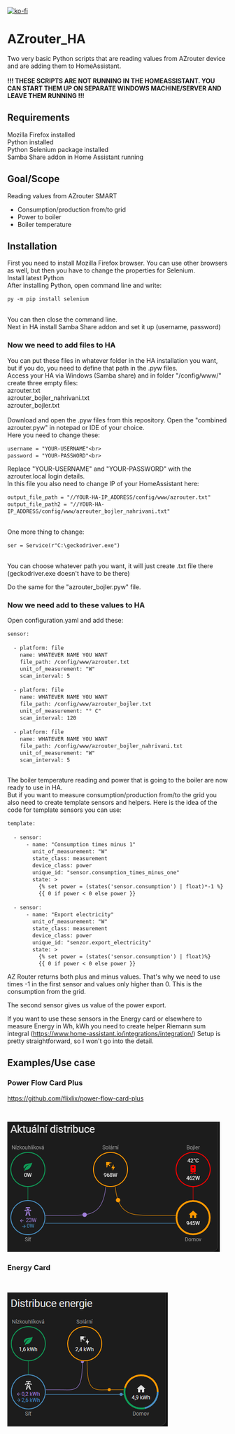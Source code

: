 [![ko-fi](https://ko-fi.com/img/githubbutton_sm.svg)](https://ko-fi.com/W7W1JVAKW)
<br>
# AZrouter_HA<br>
Two very basic Python scripts that are reading values from AZrouter device and are adding them to HomeAssistant.<br>
<br>
**!!! THESE SCRIPTS ARE NOT RUNNING IN THE HOMEASSISTANT. YOU CAN START THEM UP ON SEPARATE WINDOWS MACHINE/SERVER AND LEAVE THEM RUNNING !!!**<br>

## **Requirements**<br>
Mozilla Firefox installed<br>
Python installed<br>
Python Selenium package installed<br>
Samba Share addon in Home Assistant running<br>

## **Goal/Scope**<br>
Reading values from AZrouter SMART<br>
- Consumption/production from/to grid<br>
- Power to boiler<br>
- Boiler temperature<br>

## Installation

First you need to install Mozilla Firefox browser. You can use other browsers as well, but then you have to change the properties for Selenium.<br>
Install latest Python<br>
After installing Python, open command line and write:
```
py -m pip install selenium
```
<br>
You can then close the command line.<br>
Next in HA install Samba Share addon and set it up (username, password)<br>

### Now we need to add files to HA<br>
You can put these files in whatever folder in the HA installation you want, but if you do, you need to define that path in the .pyw files.<br>
Access your HA via Windows (Samba share) and in folder "/config/www/" create three empty files:<br>
azrouter.txt<br>
azrouter_bojler_nahrivani.txt<br>
azrouter_bojler.txt<br>
<br>
Download and open the .pyw files from this repository. Open the "combined azrouter.pyw" in notepad or IDE of your choice.
<br>
Here you need to change these:<br>
```
username = "YOUR-USERNAME"<br>
password = "YOUR-PASSWORD"<br>
```
Replace "YOUR-USERNAME" and "YOUR-PASSWORD" with the azrouter.local login details.<br>
In this file you also need to change IP of your HomeAssistant here:<br>

```
output_file_path = "//YOUR-HA-IP_ADDRESS/config/www/azrouter.txt"
output_file_path2 = "//YOUR-HA-IP_ADDRESS/config/www/azrouter_bojler_nahrivani.txt"
```
<br>
One more thing to change:<br>

```
ser = Service(r"C:\geckodriver.exe")
```

<br>
You can choose whatever path you want, it will just create .txt file there (geckodriver.exe doesn't have to be there)<br>

Do the same for the "azrouter_bojler.pyw" file.<br>

### Now we need add to these values to HA<br>
Open configuration.yaml and add these:<br>

```
sensor:

  - platform: file
    name: WHATEVER NAME YOU WANT
    file_path: /config/www/azrouter.txt
    unit_of_measurement: "W"
    scan_interval: 5

  - platform: file
    name: WHATEVER NAME YOU WANT
    file_path: /config/www/azrouter_bojler.txt
    unit_of_measurement: "° C"
    scan_interval: 120

  - platform: file
    name: WHATEVER NAME YOU WANT
    file_path: /config/www/azrouter_bojler_nahrivani.txt
    unit_of_measurement: "W"
    scan_interval: 5
    
```

The boiler temperature reading and power that is going to the boiler are now ready to use in HA.<br>
But if you want to measure consumption/production from/to the grid you also need to create template sensors and helpers. Here is the idea of the code for template sensors you can use:

```
template:

  - sensor:
      - name: "Consumption times minus 1"
        unit_of_measurement: "W"
        state_class: measurement
        device_class: power
        unique_id: "sensor.consumption_times_minus_one"
        state: >
          {% set power = (states('sensor.consumption') | float)*-1 %}
          {{ 0 if power < 0 else power }}

  - sensor:
      - name: "Export electricity"
        unit_of_measurement: "W"
        state_class: measurement
        device_class: power
        unique_id: "senzor.export_electricity"
        state: >
          {% set power = (states('sensor.consumption') | float)%}
          {{ 0 if power < 0 else power }}
```

AZ Router returns both plus and minus values. That's why we need to use times -1 in the first sensor and values only higher than 0. This is the consumption from the grid.<br>

The second sensor gives us value of the power export.<br>

If you want to use these sensors in the Energy card or elsewhere to measure Energy in Wh, kWh you need to create helper Riemann sum integral (https://www.home-assistant.io/integrations/integration/) Setup is pretty straightforward, so I won't go into the detail.<br>


## Examples/Use case<br>
### Power Flow Card Plus<br> 
https://github.com/flixlix/power-flow-card-plus
<br> 

<br>

![My Remote Image](https://github.com/Vaseemes/azrouter_HA/blob/main/power_flow_card_plus.jpg?raw=true)
<br>


### Energy Card<br>

<br>

![My Remote Image](https://github.com/Vaseemes/azrouter_HA/blob/main/energy_card.jpg?raw=true)



